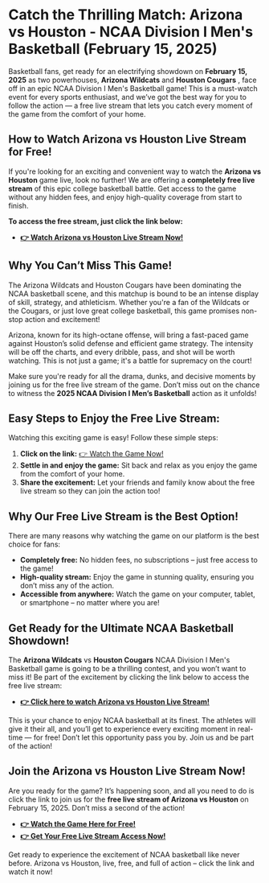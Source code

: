 # Catch the Thrilling Match: Arizona vs Houston - NCAA Division I Men's Basketball (February 15, 2025)

Basketball fans, get ready for an electrifying showdown on **February 15, 2025** as two powerhouses, **Arizona Wildcats** and **Houston Cougars** , face off in an epic NCAA Division I Men's Basketball game! This is a must-watch event for every sports enthusiast, and we’ve got the best way for you to follow the action — a free live stream that lets you catch every moment of the game from the comfort of your home.

## How to Watch Arizona vs Houston Live Stream for Free!

If you're looking for an exciting and convenient way to watch the **Arizona vs Houston** game live, look no further! We are offering a **completely free live stream** of this epic college basketball battle. Get access to the game without any hidden fees, and enjoy high-quality coverage from start to finish.

**To access the free stream, just click the link below:**

- [**👉 Watch Arizona vs Houston Live Stream Now!**](https://tinyurl.com/livestreamfreeo?st=Arizona+vs+Houston&si=ghc)

## Why You Can’t Miss This Game!

The Arizona Wildcats and Houston Cougars have been dominating the NCAA basketball scene, and this matchup is bound to be an intense display of skill, strategy, and athleticism. Whether you're a fan of the Wildcats or the Cougars, or just love great college basketball, this game promises non-stop action and excitement!

Arizona, known for its high-octane offense, will bring a fast-paced game against Houston’s solid defense and efficient game strategy. The intensity will be off the charts, and every dribble, pass, and shot will be worth watching. This is not just a game; it's a battle for supremacy on the court!

Make sure you're ready for all the drama, dunks, and decisive moments by joining us for the free live stream of the game. Don’t miss out on the chance to witness the **2025 NCAA Division I Men’s Basketball** action as it unfolds!

## Easy Steps to Enjoy the Free Live Stream:

Watching this exciting game is easy! Follow these simple steps:

1. **Click on the link:** [👉 Watch the Game Now!](https://tinyurl.com/livestreamfreeo?st=Arizona+vs+Houston&si=ghc)
2. **Settle in and enjoy the game:** Sit back and relax as you enjoy the game from the comfort of your home.
3. **Share the excitement:** Let your friends and family know about the free live stream so they can join the action too!

## Why Our Free Live Stream is the Best Option!

There are many reasons why watching the game on our platform is the best choice for fans:

- **Completely free:** No hidden fees, no subscriptions – just free access to the game!
- **High-quality stream:** Enjoy the game in stunning quality, ensuring you don’t miss any of the action.
- **Accessible from anywhere:** Watch the game on your computer, tablet, or smartphone – no matter where you are!

## Get Ready for the Ultimate NCAA Basketball Showdown!

The **Arizona Wildcats** vs **Houston Cougars** NCAA Division I Men's Basketball game is going to be a thrilling contest, and you won’t want to miss it! Be part of the excitement by clicking the link below to access the free live stream:

- [**👉 Click here to watch Arizona vs Houston Live Stream!**](https://tinyurl.com/livestreamfreeo?st=Arizona+vs+Houston&si=ghc)

This is your chance to enjoy NCAA basketball at its finest. The athletes will give it their all, and you’ll get to experience every exciting moment in real-time — for free! Don’t let this opportunity pass you by. Join us and be part of the action!

## Join the Arizona vs Houston Live Stream Now!

Are you ready for the game? It’s happening soon, and all you need to do is click the link to join us for the **free live stream of Arizona vs Houston** on February 15, 2025. Don’t miss a second of the action!

- [**👉 Watch the Game Here for Free!**](https://tinyurl.com/livestreamfreeo?st=Arizona+vs+Houston&si=ghc)
- [**👉 Get Your Free Live Stream Access Now!**](https://tinyurl.com/livestreamfreeo?st=Arizona+vs+Houston&si=ghc)

Get ready to experience the excitement of NCAA basketball like never before. Arizona vs Houston, live, free, and full of action – click the link and watch it now!
